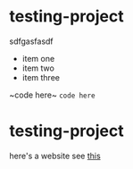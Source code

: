 # testing-project
sdfgasfasdf
* item one
* item two
* item three

~code here~
`code here`

# testing-project

here's a website see [this](https://www.google.com)
